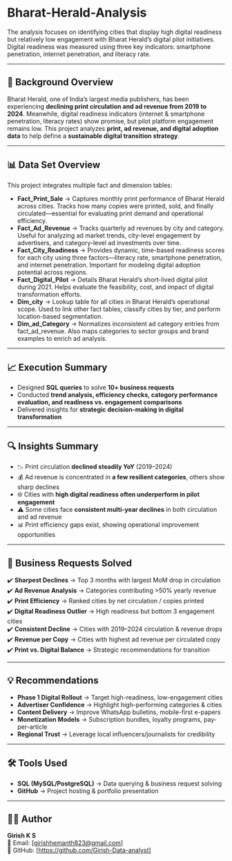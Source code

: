 # Bharat-Herald-Analysis
The analysis focuses on identifying cities that display high digital readiness but relatively low engagement with Bharat Herald’s digital pilot initiatives. Digital readiness was measured using three key indicators: smartphone penetration, internet penetration, and literacy rate. 

---

## 📌 Background Overview  
Bharat Herald, one of India’s largest media publishers, has been experiencing **declining print circulation and ad revenue from 2019 to 2024**. Meanwhile, digital readiness indicators (internet & smartphone penetration, literacy rates) show promise, but pilot platform engagement remains low. This project analyzes **print, ad revenue, and digital adoption data** to help define a **sustainable digital transition strategy**.  

---

## 📊 Data Set Overview  
This project integrates multiple fact and dimension tables:  

- **Fact_Print_Sale** → Captures monthly print performance of Bharat Herald across cities. Tracks how many copies were printed, sold, and finally circulated—essential for evaluating print demand and operational efficiency.  
- **Fact_Ad_Revenue** → Tracks quarterly ad revenues by city and category. Useful for analyzing ad market trends, city-level engagement by advertisers, and category-level ad investments over time.
 - **Fact_City_Readiness** → Provides dynamic, time-based readiness scores for each city using three factors—literacy rate, smartphone penetration, and internet penetration. Important for modeling digital adoption potential across regions.
- **Fact_Digital_Pilot** → Details Bharat Herald’s short-lived digital pilot during 2021. Helps evaluate the feasibility, cost, and impact of digital transformation efforts.
- **Dim_city** → Lookup table for all cities in Bharat Herald’s operational scope. Used to link other fact tables, classify cities by tier, and perform location-based segmentation.
- **Dim_ad_Category** → Normalizes inconsistent ad category entries from fact_ad_revenue. Also maps categories to sector groups and brand examples to enrich ad analysis.

---

## 📈 Execution Summary  
- Designed **SQL queries** to solve **10+ business requests**  
- Conducted **trend analysis, efficiency checks, category performance evaluation, and readiness vs. engagement comparisons**  
- Delivered insights for **strategic decision-making in digital transformation**  

---

## 🔍 Insights Summary  
- 📉 Print circulation **declined steadily YoY** (2019–2024)  
- 💰 Ad revenue is concentrated in **a few resilient categories**, others show sharp declines  
- 🌐 Cities with **high digital readiness often underperform in pilot engagement**  
- ⚠️ Some cities face **consistent multi-year declines** in both circulation and ad revenue  
- 📊 Print efficiency gaps exist, showing operational improvement opportunities  

---

## 📝 Business Requests Solved  
✔️ **Sharpest Declines** → Top 3 months with largest MoM drop in circulation  
✔️ **Ad Revenue Analysis** → Categories contributing >50% yearly revenue  
✔️ **Print Efficiency** → Ranked cities by net circulation / copies printed  
✔️ **Digital Readiness Outlier** → High readiness but bottom 3 engagement cities  
✔️ **Consistent Decline** → Cities with 2019–2024 circulation & revenue drops  
✔️ **Revenue per Copy** → Cities with highest ad revenue per circulated copy  
✔️ **Print vs. Digital Balance** → Strategic recommendations for transition  

---

## 💡 Recommendations  
- **Phase 1 Digital Rollout** → Target high-readiness, low-engagement cities  
- **Advertiser Confidence** → Highlight high-performing categories & cities  
- **Content Delivery** → Improve WhatsApp bulletins, mobile-first e-papers  
- **Monetization Models** → Subscription bundles, loyalty programs, pay-per-article  
- **Regional Trust** → Leverage local influencers/journalists for credibility  

---

## 🛠 Tools Used  
- **SQL (MySQL/PostgreSQL)** → Data querying & business request solving  
- **GitHub** → Project hosting & portfolio presentation  

---

## 👨‍💻 Author  
**Girish K S**  
📧 Email: [girishhemanth823@gmail.com]  
🔗 GitHub: [https://github.com/Girish-Data-analyst]  


